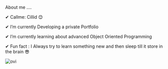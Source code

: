  About me ....

✔ Callme: Cillid 😊

✔ I’m currently Developing a private Portfolio

✔ I’m currently learning about advanced Object Oriented Programming

✔ Fun fact : I Always try to learn something new and then sleep till it store in the brain 😎


<p>
<img align="left" src="https://github-readme-stats.vercel.app/api/top-langs?username=OvinduWijethunge&show_icons=true&locale=en&layout=compact&theme=chartreuse-dark" alt="ovi" />
</p>
